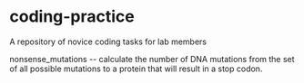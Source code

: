 # coding-practice
A repository of novice coding tasks for lab members

nonsense_mutations -- calculate the number of DNA mutations from the set of all
	possible mutations to a protein that will result in a stop codon.

